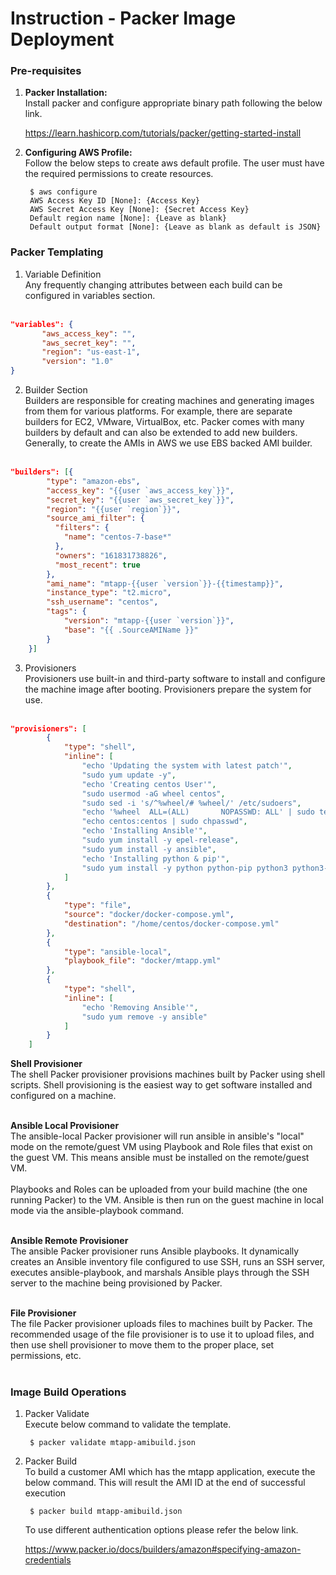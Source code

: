 # Instruction - Packer Image Deployment

### Pre-requisites
  
1. <b>Packer Installation:</b></br>
    Install packer and configure appropriate binary path following the below link.</br>

      <a href="https://learn.hashicorp.com/tutorials/packer/getting-started-install">https://learn.hashicorp.com/tutorials/packer/getting-started-install</a></br>

2. <b>Configuring AWS Profile:</b></br>
    Follow the below steps to create aws default profile. The user must have the required permissions to create resources.</br>

        $ aws configure
        AWS Access Key ID [None]: {Access Key}
        AWS Secret Access Key [None]: {Secret Access Key}
        Default region name [None]: {Leave as blank}
        Default output format [None]: {Leave as blank as default is JSON}

### Packer Templating
  
1. Variable Definition</br>
    Any frequently changing attributes between each build can be configured in variables section.</br></br>
 ```json
"variables": {
		"aws_access_key": "",
		"aws_secret_key": "",
		"region": "us-east-1",
		"version": "1.0"
}
```

2. Builder Section</br>
    Builders are responsible for creating machines and generating images from them for various platforms. For example, there are separate builders for EC2, VMware, VirtualBox, etc.    Packer comes with many builders by default and can also be extended to add new builders.</br>
    Generally, to create the AMIs in AWS we use EBS backed AMI builder.</br></br>
```json
"builders": [{
		"type": "amazon-ebs",
		"access_key": "{{user `aws_access_key`}}",
		"secret_key": "{{user `aws_secret_key`}}",
		"region": "{{user `region`}}",
		"source_ami_filter": {
		  "filters": {
			"name": "centos-7-base*"
		  },
		  "owners": "161831738826",
		  "most_recent": true
		},
		"ami_name": "mtapp-{{user `version`}}-{{timestamp}}",
		"instance_type": "t2.micro",
		"ssh_username": "centos",
		"tags": {
			"version": "mtapp-{{user `version`}}",
			"base": "{{ .SourceAMIName }}"
		}
	}]
```

3. Provisioners</br>
    Provisioners use built-in and third-party software to install and configure the machine image after booting. Provisioners prepare the system for use.</br></br>
```json
"provisioners": [
		{
			"type": "shell",
			"inline": [
				"echo 'Updating the system with latest patch'",
				"sudo yum update -y",
				"echo 'Creating centos User'",
				"sudo usermod -aG wheel centos",
				"sudo sed -i 's/^%wheel/# %wheel/' /etc/sudoers",
				"echo '%wheel  ALL=(ALL)       NOPASSWD: ALL' | sudo tee -a /etc/sudoers",
				"echo centos:centos | sudo chpasswd",
				"echo 'Installing Ansible'",
				"sudo yum install -y epel-release",
				"sudo yum install -y ansible",
				"echo 'Installing python & pip'",
				"sudo yum install -y python python-pip python3 python3-pip"
			]
		},
		{
			"type": "file",
			"source": "docker/docker-compose.yml",
			"destination": "/home/centos/docker-compose.yml"
		},
		{
			"type": "ansible-local",
			"playbook_file": "docker/mtapp.yml"
		},
		{
			"type": "shell",
			"inline": [
				"echo 'Removing Ansible'",
				"sudo yum remove -y ansible"
			]
		}
	]
```

<b>Shell Provisioner</b></br>
The shell Packer provisioner provisions machines built by Packer using shell scripts. Shell provisioning is the easiest way to get software installed and configured on a machine.</br></br>
 
<b>Ansible Local Provisioner</b></br>
The ansible-local Packer provisioner will run ansible in ansible's "local" mode on the remote/guest VM using Playbook and Role files that exist on the guest VM. This means ansible must be installed on the remote/guest VM. </br></br>
Playbooks and Roles can be uploaded from your build machine (the one running Packer) to the VM. Ansible is then run on the guest machine in local mode via the ansible-playbook command.</br></br>
 
<b>Ansible Remote Provisioner</b></br>
The ansible Packer provisioner runs Ansible playbooks. It dynamically creates an Ansible inventory file configured to use SSH, runs an SSH server, executes ansible-playbook, and marshals Ansible plays through the SSH server to the machine being provisioned by Packer.</br></br>
 
<b>File Provisioner</b></br>
The file Packer provisioner uploads files to machines built by Packer. The recommended usage of the file provisioner is to use it to upload files, and then use shell provisioner to move them to the proper place, set permissions, etc.</br></br>

### Image Build Operations

1. Packer Validate</br>
    Execute below command to validate the template.</br>

        $ packer validate mtapp-amibuild.json

2. Packer Build</br>
    To build a customer AMI which has the mtapp application, execute the below command. This will result the AMI ID at the end of successful execution</br>

        $ packer build mtapp-amibuild.json
    
    To use different authentication options please refer the below link.

      <a href="https://www.packer.io/docs/builders/amazon#specifying-amazon-credentials">https://www.packer.io/docs/builders/amazon#specifying-amazon-credentials</a></br>

